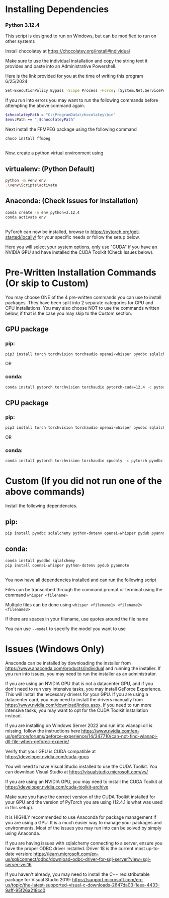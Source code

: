 # Installing Dependencies

### Python 3.12.4

This script is designed to run on Windows, but can be modified to run on other systems
 
Install chocolatey at https://chocolatey.org/install#individual

Make sure to use the individual installation and copy the string text it provides and paste into an Administrative Powershell.

Here is the link provided for you at the time of writing this program 6/25/2024
```bash 
Set-ExecutionPolicy Bypass -Scope Process -Force; [System.Net.ServicePointManager]::SecurityProtocol = [System.Net.ServicePointManager]::SecurityProtocol -bor 3072; iex ((New-Object System.Net.WebClient).DownloadString('https://community.chocolatey.org/install.ps1'))
```

If you run into errors you may want to run the following commands before attempting the above command again.
```bash  
$chocolateyPath = "C:\ProgramData\chocolatey\bin"
$env:Path += ";$chocolateyPath"
```  

Next install the FFMPEG package using the following command
```bash
choco install ffmpeg
```
##

Now, create a python virtual environment using 

## virtualenv: (Python Default)
```bash
python -m venv env
.\venv\Scripts\activate
```

## Anaconda: (Check Issues for installation)
```bash
conda create -n env python=3.12.4
conda activate env
```
##
PyTorch can now be installed, browse to https://pytorch.org/get-started/locally/ for your specific needs or follow the setup below.

Here you will select your system options, only use "CUDA" if you have an NVIDIA GPU and have installed the CUDA Toolkit (Check Issues below).

# Pre-Written Installation Commands (Or skip to Custom)
You may choose ONE of the 4 pre-written commands you can use to install packages. They have been split into 2 separate categories for GPU and CPU installations. You may also choose NOT to use the commands written below, if that is the case you may skip to the Custom section.

## GPU package

### pip:
```bash
pip3 install torch torchvision torchaudio openai-whisper pyodbc sqlalchemy python-dotenv pydub pyannote --index-url https://download.pytorch.org/whl/cu124
```
OR
### conda:
```bash
conda install pytorch torchvision torchaudio pytorch-cuda=12.4 -c pytorch -c nvidia pyodbc sqlalchemy
```
##

## CPU package

### pip:
```bash
pip3 install torch torchvision torchaudio openai-whisper pyodbc sqlalchemy python-dotenv pydub pyannote--index-url https://download.pytorch.org/whl/cpu
```
OR
### conda:
```bash
conda install pytorch torchvision torchaudio cpuonly -c pytorch pyodbc sqlalchemy
```
##
# Custom (If you did not run one of the above commands)
Install the following dependencies.
## pip:
```bash
pip install pyodbc sqlalchemy python-dotenv openai-whisper pydub pyannote
```

## conda:
```bash
conda install pyodbc sqlalchemy
pip install openai-whisper python-dotenv pydub pyannote
```
##

You now have all dependencies installed and can run the following script

Files can be transcribed through the command prompt or terminal using the command ```whisper <filename>```

Multiple files can be done using ```whisper <filename1> <filename2> <filename3>```

If there are spaces in your filename, use quotes around the file name

You can use ```--model``` to specify the model you want to use

# Issues (Windows Only)

Anaconda can be installed by downloading the installer from https://www.anaconda.com/products/individual and running the installer. If you run into issues, you may need to run the installer as an administrator.

If you are using an NVIDIA GPU that is not a datacenter GPU, and if you don't need to run very intensive tasks, you may install GeForce Experience. This will install the necessary drivers for your GPU. If you are using a datacenter card, you may need to install the drivers manually from https://www.nvidia.com/download/index.aspx. If you need to run more intensive tasks, you may want to opt for the CUDA Toolkit installation instead.

If you are installing on Windows Server 2022 and run into wlanapi.dll is missing, follow the instructions here https://www.nvidia.com/en-us/geforce/forums/geforce-experience/14/347710/can-not-find-wlanapi-dll-file-when-geforec-experie/

Verify that your GPU is CUDA compatible at https://developer.nvidia.com/cuda-gpus

You will need to have Visual Studio installed to use the CUDA Toolkit. You can download Visual Studio at https://visualstudio.microsoft.com/vs/

If you are using an NVIDIA GPU, you may need to install the CUDA Toolkit at https://developer.nvidia.com/cuda-toolkit-archive

Make sure you have the correct version of the CUDA Toolkit installed for your GPU and the version of PyTorch you are using (12.4.1 is what was used in this setup).

It is HIGHLY recommended to use Anaconda for package management if you are using a GPU. It is a much easier way to manage your packages and environments. Most of the issues you may run into can be solved by simply using Anaconda.

If you are having issues with sqlalchemy connecting to a server, ensure you have the proper ODBC driver installed. Driver 18 is the current most up-to-date version: https://learn.microsoft.com/en-us/sql/connect/odbc/download-odbc-driver-for-sql-server?view=sql-server-ver16

If you haven't already, you may need to install the C++ redistributable package for Visual Studio 2019: https://support.microsoft.com/en-us/topic/the-latest-supported-visual-c-downloads-2647da03-1eea-4433-9aff-95f26a218cc0


